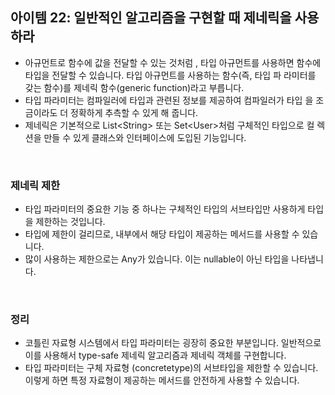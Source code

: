 ## 아이템 22: 일반적인 알고리즘을 구현할 때 제네릭을 사용하라

- 아규먼트로 함수에 값을 전달할 수 있는 것처럼 , 타입 아규먼트를 사용하면 함수에 타입을 전달할 수 있습니다. 타입 아규먼트를 사용하는 함수(즉, 타입 파 라미터를 갖는 함수)를 제네릭 함수(generic function)라고 부릅니다.
- 타입 파라미터는 컴파일러에 타입과 관련된 정보를 제공하여 컴파일러가 타입 을 조금이라도 더 정확하게 추측할 수 있게 해 줍니다.
- 제네릭은 기본적으로 List\<String> 또는 Set\<User>처럼 구체적인 타입으로 컬 렉션을 만들 수 있게 클래스와 인터페이스에 도입된 기능입니다.

<br>

### 제네릭 제한

- 타입 파라미터의 중요한 기능 중 하나는 구체적인 타입의 서브타입만 사용하게 타입을 제한하는 것입니다.
- 타입에 제한이 걸리므로, 내부에서 해당 타입이 제공하는 메서드를 사용할 수 있습니다.
- 많이 사용하는 제한으로는 Any가 있습니다. 이는 nullable이 아닌 타입을 나타냅니다.

<br>

### 정리

- 코틀린 자료형 시스템에서 타입 파라미터는 굉장히 중요한 부분입니다. 일반적으로 이를 사용해서 type-safe 제네릭 알고리즘과 제네릭 객체를 구현합니다.
- 타입 파라미터는 구체 자료형 (concretetype)의 서브타입을 제한할 수 있습니다. 이렇게 하면 특정 자료형이 제공하는 메서드를 안전하게 사용할 수 있습니다.

<br>

